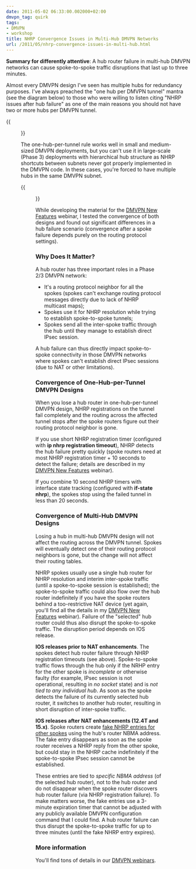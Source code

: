 ```yaml
---
date: 2011-05-02 06:33:00.002000+02:00
dmvpn_tag: quirk
tags:
- DMVPN
- workshop
title: NHRP Convergence Issues in Multi-Hub DMVPN Networks
url: /2011/05/nhrp-convergence-issues-in-multi-hub.html
---
```

**Summary for differently attentive**: A hub router failure in multi-hub DMVPN networks can cause spoke-to-spoke traffic disruptions that last up to three minutes.

Almost every DMVPN design I've seen has multiple hubs for redundancy purposes. I've always preached the "one hub per DMVPN tunnel" mantra (see the diagram below) to those who were willing to listen citing "NHRP issues after hub failure" as one of the main reasons you should not have two or more hubs per DMVPN tunnel.

{{<figure src="/2011/05/s1600-DMVPN_2H2T.png" caption="Each hub router controls an independent DMVPN tunnel">}}
<!--more-->
The one-hub-per-tunnel rule works well in small and medium-sized DMVPN deployments, but you can't use it in large-scale (Phase 3) deployments with hierarchical hub structure as NHRP shortcuts between subnets never got properly implemented in the DMVPN code. In these cases, you're forced to have multiple hubs in the same DMVPN subnet.

{{<figure src="/2011/05/s1600-DMVPN_2H1T.png" caption="Multiple hubs in a single DMVPN network">}}

While developing the material for the [DMVPN New Features](http://www.ipSpace.net/DMVPN150) webinar, I tested the convergence of both designs and found out significant differences in a hub failure scenario (convergence after a spoke failure depends purely on the routing protocol settings).

### Why Does It Matter?

A hub router has three important roles in a Phase 2/3 DMVPN network:

-   It's a routing protocol neighbor for all the spokes (spokes can't exchange routing protocol messages directly due to lack of NHRP multicast maps);
-   Spokes use it for NHRP resolution while trying to establish spoke-to-spoke tunnels;
-   Spokes send all the inter-spoke traffic through the hub until they manage to establish direct IPsec session.

A hub failure can thus directly impact spoke-to-spoke connectivity in those DMVPN networks where spokes can't establish direct IPsec sessions (due to NAT or other limitations).

### Convergence of One-Hub-per-Tunnel DMVPN Designs

When you lose a hub router in one-hub-per-tunnel DMVPN design, NHRP registrations on the tunnel fail completely and the routing across the affected tunnel stops after the spoke routers figure out their routing protocol neighbor is gone.

If you use short NHRP registration timer (configured with **ip nhrp registration timeout**), NHRP detects the hub failure pretty quickly (spoke routers need at most NHRP registration timer + 10 seconds to detect the failure; details are described in my [DMVPN New Features](http://www.ipSpace.net/DMVPN150) webinar).

If you combine 10 second NHRP timers with interface state tracking (configured with **if-state nhrp**), the spokes stop using the failed tunnel in less than 20 seconds.

### Convergence of Multi-Hub DMVPN Designs

Losing a hub in multi-hub DMVPN design will not affect the routing across the DMVPN tunnel. Spokes will eventually detect one of their routing protocol neighbors is gone, but the change will not affect their routing tables.

NHRP spokes usually use a single hub router for NHRP resolution and interim inter-spoke traffic (until a spoke-to-spoke session is established); the spoke-to-spoke traffic could also flow over the hub router indefinitely if you have the spoke routers behind a too-restrictive NAT device (yet again, you'll find all the details in my [DMVPN New Features](http://www.ipSpace.net/DMVPN150) webinar). Failure of the "selected" hub router could thus also disrupt the spoke-to-spoke traffic. The disruption period depends on IOS release.

**IOS releases prior to NAT enhancements**. The spokes detect hub router failure through NHRP registration timeouts (see above). Spoke-to-spoke traffic flows through the hub only if the NRHP entry for the other spoke is *incomplete* or otherwise faulty (for example, IPsec session is not operational, resulting in *no socket* state) and is *not tied to any individual hub*. As soon as the spoke detects the failure of its currently selected hub router, it switches to another hub router, resulting in short disruption of inter-spoke traffic.

**IOS releases after NAT enhancements (12.4T and 15.x)**. Spoke routers create [fake NHRP entries for other spokes](https://blog.ipspace.net/2011/04/dmvpn-spoke-nhrp-behavior-changed-in.html) using the hub's router NBMA address. The fake entry disappears as soon as the spoke router receives a NHRP reply from the other spoke, but could stay in the NHRP cache indefinitely if the spoke-to-spoke IPsec session cannot be established.

These entries are tied to *specific NBMA address* (of the selected hub router), not to the hub router and do not disappear when the spoke router discovers hub router failure (via NHRP registration failure). To make matters worse, the fake entries use a 3-minute expiration timer that cannot be adjusted with any publicly available DMVPN configuration command that I could find. A hub router failure can thus disrupt the spoke-to-spoke traffic for up to three minutes (until the fake NHRP entry expires).

### More information

You'll find tons of details in our [DMVPN webinars](https://www.ipspace.net/Roadmap/VPN_webinars).